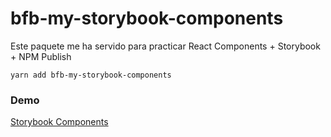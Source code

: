 # bfb-my-storybook-components

Este paquete me ha servido para practicar React Components + Storybook + NPM Publish

```
yarn add bfb-my-storybook-components
```

### Demo
[Storybook Components](https://breoferbur.github.io/sb-components/?path=/docs/example-introduction--docs)